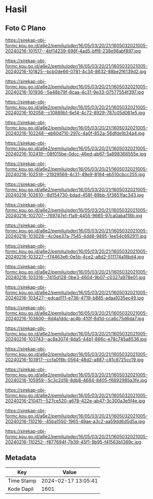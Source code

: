 # Hasil

## Foto C Plano

https://sirekap-obj-formc.kpu.go.id/a6e2/pemilu/pdpr/16/05/03/20/21/1605032021005-20240216-101517--4bf14239-696f-4ad5-bff8-238e96abf897.jpg

https://sirekap-obj-formc.kpu.go.id/a6e2/pemilu/pdpr/16/05/03/20/21/1605032021005-20240216-101825--bcb0de66-0781-4c34-8632-88be2f6139d2.jpg

https://sirekap-obj-formc.kpu.go.id/a6e2/pemilu/pdpr/16/05/03/20/21/1605032021005-20240216-101936--5a48b79f-8caa-4c31-9e33-07577554f397.jpg

https://sirekap-obj-formc.kpu.go.id/a6e2/pemilu/pdpr/16/05/03/20/21/1605032021005-20240216-102058--c10889b1-6e14-4c72-8929-787c05d061e5.jpg

https://sirekap-obj-formc.kpu.go.id/a6e2/pemilu/pdpr/16/05/03/20/21/1605032021005-20240216-102248--eb60d710-297c-4a0f-852a-56dfde1b34a4.jpg

https://sirekap-obj-formc.kpu.go.id/a6e2/pemilu/pdpr/16/05/03/20/21/1605032021005-20240216-102419--08f015be-0dcc-46ed-ab67-5a998366555e.jpg

https://sirekap-obj-formc.kpu.go.id/a6e2/pemilu/pdpr/16/05/03/20/21/1605032021005-20240216-102519--21929569-4c31-49e9-8194-eb510cbcc255.jpg

https://sirekap-obj-formc.kpu.go.id/a6e2/pemilu/pdpr/16/05/03/20/21/1605032021005-20240216-102610--8d154730-bdad-458f-89bb-5f3851fac343.jpg

https://sirekap-obj-formc.kpu.go.id/a6e2/pemilu/pdpr/16/05/03/20/21/1605032021005-20240216-102707--769747e1-f1a9-4455-9665-97ca0aba118b.jpg

https://sirekap-obj-formc.kpu.go.id/a6e2/pemilu/pdpr/16/05/03/20/21/1605032021005-20240216-103028--4c0ee37a-7545-4dd8-9895-1ee54c692911.jpg

https://sirekap-obj-formc.kpu.go.id/a6e2/pemilu/pdpr/16/05/03/20/21/1605032021005-20240216-103227--f74463e6-0e5b-4ce2-a8d2-511174a18bd4.jpg

https://sirekap-obj-formc.kpu.go.id/a6e2/pemilu/pdpr/16/05/03/20/21/1605032021005-20240216-103316--7415d128-0be3-4604-9b07-c0327a978e01.jpg

https://sirekap-obj-formc.kpu.go.id/a6e2/pemilu/pdpr/16/05/03/20/21/1605032021005-20240216-103427--edcad111-e736-4719-b885-adaa1035ec49.jpg

https://sirekap-obj-formc.kpu.go.id/a6e2/pemilu/pdpr/16/05/03/20/21/1605032021005-20240216-103600--8d4a1ddc-ac4b-410f-8d1d-cca6c75d6da7.jpg

https://sirekap-obj-formc.kpu.go.id/a6e2/pemilu/pdpr/16/05/03/20/21/1605032021005-20240216-103743--ac8a3074-8da5-44b1-866c-e78c745a8536.jpg

https://sirekap-obj-formc.kpu.go.id/a6e2/pemilu/pdpr/16/05/03/20/21/1605032021005-20240216-103917--ccfa0f8b-0564-48d2-a887-c81c8725cc19.jpg

https://sirekap-obj-formc.kpu.go.id/a6e2/pemilu/pdpr/16/05/03/20/21/1605032021005-20240216-105959--5c3c2d18-8db8-4684-8405-f6892985a3fe.jpg

https://sirekap-obj-formc.kpu.go.id/a6e2/pemilu/pdpr/16/05/03/20/21/1605032021005-20240216-210411--527ce520-a678-422e-ab47-3c300a3e5f4e.jpg

https://sirekap-obj-formc.kpu.go.id/a6e2/pemilu/pdpr/16/05/03/20/21/1605032021005-20240216-110216--45ba1550-1965-49ae-a3c2-aa59dd6d5d5a.jpg

https://sirekap-obj-formc.kpu.go.id/a6e2/pemilu/pdpr/16/05/03/20/21/1605032021005-20240216-110252--f877694f-7b39-45f1-9b95-f41563b1369c.jpg


## Metadata

| Key        | Value               |
| ---------- | ------------------- |
| Time Stamp | 2024-02-17 13:05:41 |
| Kode Dapil | 1601                |



